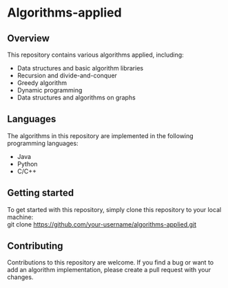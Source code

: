 # Algorithms-applied
## Overview
This repository contains various algorithms applied, including:
- Data structures and basic algorithm libraries
- Recursion and divide-and-conquer
- Greedy algorithm
- Dynamic programming
- Data structures and algorithms on graphs
## Languages
The algorithms in this repository are implemented in the following programming languages:
- Java
- Python
- C/C++
## Getting started
To get started with this repository, simply clone this repository to your local machine:<br>
git clone https://github.com/your-username/algorithms-applied.git

## Contributing
Contributions to this repository are welcome. If you find a bug or want to add an algorithm implementation, please create a pull request with your changes.
